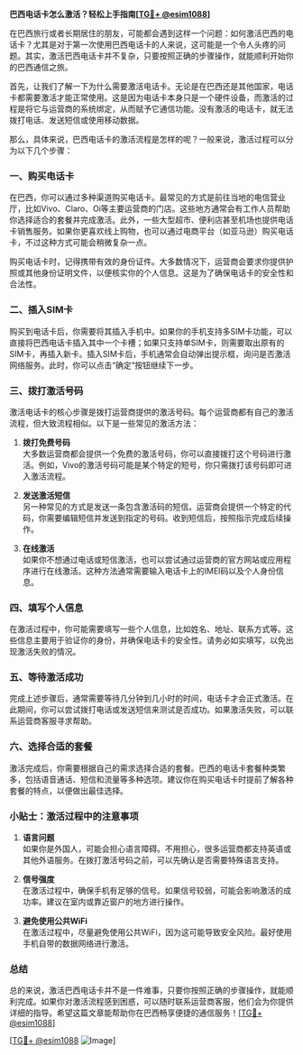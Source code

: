 **巴西电话卡怎么激活？轻松上手指南[[TG💪+ @esim1088](https://t.me/s/esim1088)]**

在巴西旅行或者长期居住的朋友，可能都会遇到这样一个问题：如何激活巴西的电话卡？尤其是对于第一次使用巴西电话卡的人来说，这可能是一个令人头疼的问题。其实，激活巴西电话卡并不复杂，只要按照正确的步骤操作，就能顺利开始你的巴西通信之旅。

首先，让我们了解一下为什么需要激活电话卡。无论是在巴西还是其他国家，电话卡都需要激活才能正常使用。这是因为电话卡本身只是一个硬件设备，而激活的过程是将它与运营商的系统绑定，从而赋予它通信功能。没有激活的电话卡，就无法拨打电话、发送短信或使用移动数据。

那么，具体来说，巴西电话卡的激活流程是怎样的呢？一般来说，激活过程可以分为以下几个步骤：

### 一、购买电话卡

在巴西，你可以通过多种渠道购买电话卡。最常见的方式是前往当地的电信营业厅，比如Vivo、Claro、Oi等主要运营商的门店。这些地方通常会有工作人员帮助你选择适合的套餐并完成激活。此外，一些大型超市、便利店甚至机场也提供电话卡销售服务。如果你更喜欢线上购物，也可以通过电商平台（如亚马逊）购买电话卡，不过这种方式可能会稍微复杂一点。

购买电话卡时，记得携带有效的身份证件。大多数情况下，运营商会要求你提供护照或其他身份证明文件，以便核实你的个人信息。这是为了确保电话卡的安全性和合法性。

### 二、插入SIM卡

购买到电话卡后，你需要将其插入手机中。如果你的手机支持多SIM卡功能，可以直接将巴西电话卡插入其中一个卡槽；如果只支持单SIM卡，则需要取出原有的SIM卡，再插入新卡。插入SIM卡后，手机通常会自动弹出提示框，询问是否激活网络服务。此时，你可以点击“确定”按钮继续下一步。

### 三、拨打激活号码

激活电话卡的核心步骤是拨打运营商提供的激活号码。每个运营商都有自己的激活流程，但大致流程相似。以下是一些常见的激活方法：

1. **拨打免费号码**  
   大多数运营商都会提供一个免费的激活号码，你可以直接拨打这个号码进行激活。例如，Vivo的激活号码可能是某个特定的短号，你只需拨打该号码即可进入激活流程。

2. **发送激活短信**  
   另一种常见的方式是发送一条包含激活码的短信。运营商会提供一个特定的代码，你需要编辑短信并发送到指定的号码。收到短信后，按照指示完成后续操作。

3. **在线激活**  
   如果你不想通过电话或短信激活，也可以尝试通过运营商的官方网站或应用程序进行在线激活。这种方法通常需要输入电话卡上的IMEI码以及个人身份信息。

### 四、填写个人信息

在激活过程中，你可能需要填写一些个人信息，比如姓名、地址、联系方式等。这些信息主要用于验证你的身份，并确保电话卡的安全性。请务必如实填写，以免出现激活失败的情况。

### 五、等待激活成功

完成上述步骤后，通常需要等待几分钟到几小时的时间，电话卡才会正式激活。在此期间，你可以尝试拨打电话或发送短信来测试是否成功。如果激活失败，可以联系运营商客服寻求帮助。

### 六、选择合适的套餐

激活完成后，你需要根据自己的需求选择合适的套餐。巴西的电话卡套餐种类繁多，包括语音通话、短信和流量等多种选项。建议你在购买电话卡时提前了解各种套餐的特点，以便做出最佳选择。

### 小贴士：激活过程中的注意事项

1. **语言问题**  
   如果你是外国人，可能会担心语言障碍。不用担心，很多运营商都支持英语或其他外语服务。在拨打激活号码之前，可以先确认是否需要特殊语言支持。

2. **信号强度**  
   在激活过程中，确保手机有足够的信号。如果信号较弱，可能会影响激活的成功率。建议在室内或靠近窗户的地方进行操作。

3. **避免使用公共WiFi**  
   在激活过程中，尽量避免使用公共WiFi，因为这可能导致安全风险。最好使用手机自带的数据网络进行激活。

### 总结

总的来说，激活巴西电话卡并不是一件难事，只要你按照正确的步骤操作，就能顺利完成。如果你对激活流程感到困惑，可以随时联系运营商客服，他们会为你提供详细的指导。希望这篇文章能帮助你在巴西畅享便捷的通信服务！[[TG💪+ @esim1088](https://t.me/s/esim1088)]

[[TG💪+ @esim1088](https://t.me/s/esim1088) ![Image](https://i.postimg.cc/4NQfJmqS/Snipaste-2025-05-13-00-14-12.png)]